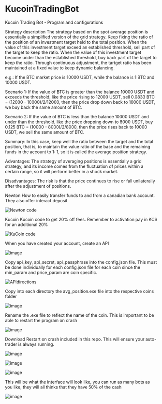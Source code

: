 # KucoinTradingBot
Kucoin Trading Bot - Program and configurations

Strategy description
The strategy based on the spot average position is essentially a simplified version of the grid strategy. Keep fixing the ratio of the position of an investment target held to the total position. When the value of this investment target exceed an established threshold, sell part of the target to keep the ratio. When the value of this investment target become under than the established threshold, buy back part of the target to keep the ratio. Through continuous adjustment, the tartget ratio has been maintained at a fixed value to keep dynamic balancing.

e.g.: If the BTC market price is 10000 USDT, while the balance is 1 BTC and 10000 USDT.

Scenario 1: If the value of BTC is greater than the balance 10000 USDT and exceeds the threshold, like the price rising to 12000 USDT, sell 0.0833 BTC = (12000 - 10000)/2/12000, then the price drop down back to 10000 USDT, we buy back the same amount of BTC.

Scenario 2: If the value of BTC is less than the balance 10000 USDT and under than the threshold, like the price dropping down to 8000 USDT, buy 0.125 BTC = (10000 - 8000)/2/8000, then the price rises back to 10000 USDT, we sell the same amount of BTC.

Summary: In this case, keep well the ratio between the target and the total position, that is, to maintain the value ratio of the base and the remaining funds in the account to 1: 1, so it is called the average position strategy.

Advantages: The strategy of averaging positions is essentially a grid strategy, and its income comes from the fluctuation of prices within a certain range, so it will perform better in a shock market.

Disadvantages: The risk is that the price continues to rise or fall unilaterally after the adjustment of positions.

Newton
How to easily transfer funds to and from a canadian bank account. 
They also offer interact deposit

![Newton code](https://user-images.githubusercontent.com/99097186/152657391-09b780f2-1971-4e13-9ca4-9e5a4e00a195.jpg)

Kucoin
Kucoin code to get 20% off fees. Remember to activation pay in KCS for an additional 20%

![KuCoin code](https://user-images.githubusercontent.com/99097186/152657466-d691534c-b5ea-47cd-b8d8-57f28bfa6778.jpg)

When you have created your account, create an API

![image](https://user-images.githubusercontent.com/99097186/152657512-12c436b8-d2fc-4543-96ab-c8b32e518408.png)

Copy api_key, api_secret, api_passphrase into the config.json file.
This must be done individually for each config.json file for each coin since the min_param and price_param are coin specific.

![APIdirections](https://user-images.githubusercontent.com/99097186/152657592-b8b396bb-6424-458e-90f8-533498128426.jpg)

Copy into each directory the avg_position.exe file into the respective coins folder

![image](https://user-images.githubusercontent.com/99097186/152657730-a58b6c5a-a914-412a-b426-830c362f1388.png)

Rename the .exe file to reflect the name of the coin. 
This is important to be able to restart the program on crash 

![image](https://user-images.githubusercontent.com/99097186/152657789-1c610612-304d-40e7-bae8-c8ce1a897114.png)

Download Restart on crash included in this repo. This will ensure your auto-trader is always running.

![image](https://user-images.githubusercontent.com/99097186/152657891-eceabf0a-868a-4399-b133-2809c718775d.png)

![image](https://user-images.githubusercontent.com/99097186/152657921-f61511de-04c0-4e32-946f-b91706562b6b.png)

![image](https://user-images.githubusercontent.com/99097186/152657933-e5833328-c782-4ec3-b219-a61c2460d989.png)

This will be what the interface will look like, you can run as many bots as you like, they will all thinks that they have 50% of the cash

![image](https://user-images.githubusercontent.com/99097186/152657996-6780f837-3015-425a-b4d9-7aeb11005232.png)
